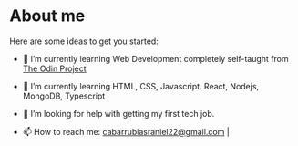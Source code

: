 # About me

Here are some ideas to get you started:

- 🔭 I’m currently learning Web Development completely self-taught from [The Odin Project](https://www.theodinproject.com/)
- 🌱 I’m currently learning HTML, CSS, Javascript. React, Nodejs, MongoDB, Typescript

- 🤔 I’m looking for help with getting my first tech job.

- 📫 How to reach me: cabarrubiasraniel22@gmail.com | 



